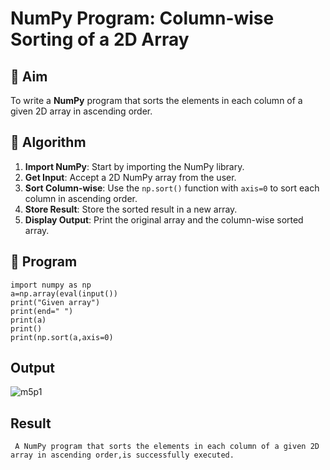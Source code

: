 # NumPy Program: Column-wise Sorting of a 2D Array

## 🎯 Aim
To write a **NumPy** program that sorts the elements in each column of a given 2D array in ascending order.

## 🧠 Algorithm

1. **Import NumPy**: Start by importing the NumPy library.
2. **Get Input**: Accept a 2D NumPy array from the user.
3. **Sort Column-wise**: Use the `np.sort()` function with `axis=0` to sort each column in ascending order.
4. **Store Result**: Store the sorted result in a new array.
5. **Display Output**: Print the original array and the column-wise sorted array.

## 🧾 Program
```
import numpy as np
a=np.array(eval(input())
print("Given array")
print(end=" ")
print(a)
print()
print(np.sort(a,axis=0)

```

## Output

![m5p1](https://github.com/user-attachments/assets/a3b26b06-5212-4980-8a84-090c80b79438)


## Result
     A NumPy program that sorts the elements in each column of a given 2D array in ascending order,is successfully executed.
